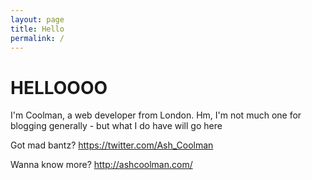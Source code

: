 ```yaml
---
layout: page
title: Hello
permalink: /
---
```


# HELLOOOO

I'm Coolman, a web developer from London.
Hm, I'm not much one for blogging generally - but what I do have will go here

Got mad bantz? https://twitter.com/Ash_Coolman

Wanna know more? http://ashcoolman.com/